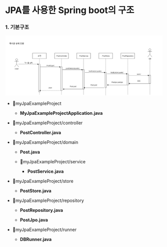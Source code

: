 # JPA를 사용한 Spring boot의 구조

### 1. 기본구조

![](./src/boot_seq_0.png)

- :file_folder:myJpaExampleProject

  - **MyJpaExampleProjectApplication.java**

- :file_folder:myJpaExampleProject/controller

  - **PostController.java**

- :file_folder:myJpaExampleProject/domain
  
  - **Post.java**

  - :file_folder:myJpaExampleProject/service

    - **PostService.java**
 
- :file_folder:myJpaExampleProject/store

   - **PostStore.java**

- :file_folder:myJpaExampleProject/repository

  - **PostRepository.java**

  - **PostJpo.java**

- :file_folder:myJpaExampleProject/runner

  - **DBRunner.java**